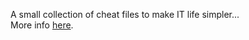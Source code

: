A small collection of cheat files to make IT life simpler...  
More info [here](https://github.com/denisidoro/navi).  
